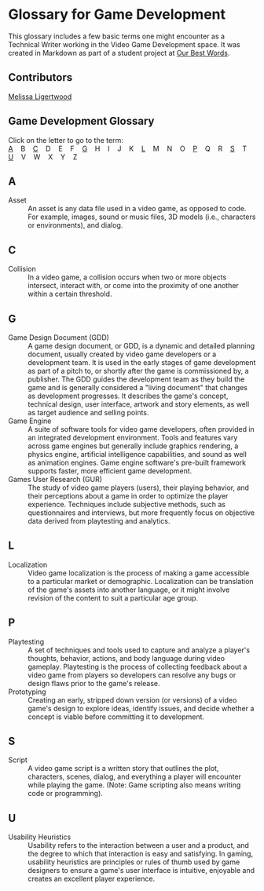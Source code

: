 # Glossary for Game Development
This glossary includes a few basic terms one might encounter as a Technical Writer working in the Video Game Development space. It was created in Markdown as part of a student project at [Our Best Words](https://ourbestwords.com/). 
## Contributors
[Melissa Ligertwood](https://github.com/TechWriterMelissa)
## Game Development Glossary 
Click on the letter to go to the term:  
[A]( #a) &nbsp;&nbsp; B &nbsp;&nbsp; [C](#c) &nbsp;&nbsp; D &nbsp;&nbsp; E &nbsp;&nbsp; F &nbsp;&nbsp; [G](#g) &nbsp;&nbsp; H &nbsp;&nbsp; I &nbsp;&nbsp; J &nbsp;&nbsp; K &nbsp;&nbsp; [L](#l) &nbsp;&nbsp; M &nbsp;&nbsp; N &nbsp;&nbsp; O &nbsp;&nbsp; [P](#p) &nbsp;&nbsp; Q &nbsp;&nbsp; R &nbsp;&nbsp; [S](#s) &nbsp;&nbsp; T &nbsp;&nbsp; [U](#u) &nbsp;&nbsp; V &nbsp;&nbsp; W &nbsp;&nbsp; X &nbsp;&nbsp; Y &nbsp;&nbsp; Z  
## A
<dl>
<dt>	Asset	</dt>	
   <dd>	An asset is any data file used in a video game, as opposed to code. For example, images, sound or music files, 3D models (i.e., characters or environments), and dialog.   	</dd>
</dl>

## C
<dl>
<dt>	Collision	</dt>	
   <dd>	In a video game, a collision occurs when two or more objects intersect, interact with, or come into the proximity of one another within a certain threshold. 	</dd>
</dl>

## G
<dl>
<dt>	Game Design Document (GDD)	</dt>	
   <dd>	A game design document, or GDD, is a dynamic and detailed planning document, usually created by video game developers or a development team. It is used in the early stages of game development as part of a pitch to, or shortly after the game is commissioned by, a publisher. The GDD guides the development team as they build the game and is generally considered a "living document" that changes as development progresses. It describes the game's concept, technical design, user interface, artwork and story elements, as well as target audience and selling points. </dd>
<dt>	Game Engine	</dt>	
   <dd> A suite of software tools for video game developers, often provided in an integrated development environment. Tools and features vary across game engines but generally include graphics rendering, a physics engine, artificial intelligence capabilities, and sound as well as animation engines. Game engine software's pre-built framework supports faster, more efficient game development.   </dd>
<dt>	Games User Research (GUR)	</dt>	
   <dd>	The study of video game players (users), their playing behavior, and their perceptions about a game in order to optimize the player experience. Techniques include subjective methods, such as questionnaires and interviews, but more frequently focus on objective data derived from playtesting and analytics.  	</dd>
</dl>

## L
<dl>
<dt>	Localization	</dt>	
   <dd>	Video game localization is the process of making a game accessible to a particular market or demographic. Localization can be translation of the game's assets into another language, or it might involve revision of the content to suit a particular age group.	</dd>
</dl>

## P
<dl>
<dt>	Playtesting	</dt>	
   <dd>	A set of techniques and tools used to capture and analyze a player's thoughts, behavior, actions, and body language during video gameplay. Playtesting is the process of collecting feedback about a video game from players so developers can resolve any bugs or design flaws prior to the game's release.  	</dd>
<dt> Prototyping </dt> 
<dd>	Creating an early, stripped down version (or versions) of a video game's design to explore ideas, identify issues, and decide whether a concept is viable before committing it to development.  	</dd>
</dl>

## S
<dl>
<dt>	Script	</dt>	
   <dd>	A video game script is a written story that outlines the plot, characters, scenes, dialog, and everything a player will encounter while playing the game. (Note: Game scripting also means writing code or programming).	</dd>
   
## U
<dl>
<dt>	Usability Heuristics	</dt>	
   <dd>	Usability refers to the interaction between a user and a product, and the degree to which that interaction is easy and satisfying. In gaming, usability heuristics are principles or rules of thumb used by game designers to ensure a game's user interface is intuitive, enjoyable and creates an excellent player experience.   	</dd>
</dl>

